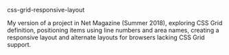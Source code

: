 css-grid-responsive-layout

My version of a project in Net Magazine (Summer 2018), exploring CSS Grid definition, positioning items using line numbers and area names, creating a responsive layout and alternate layouts for browsers lacking CSS Grid support.
